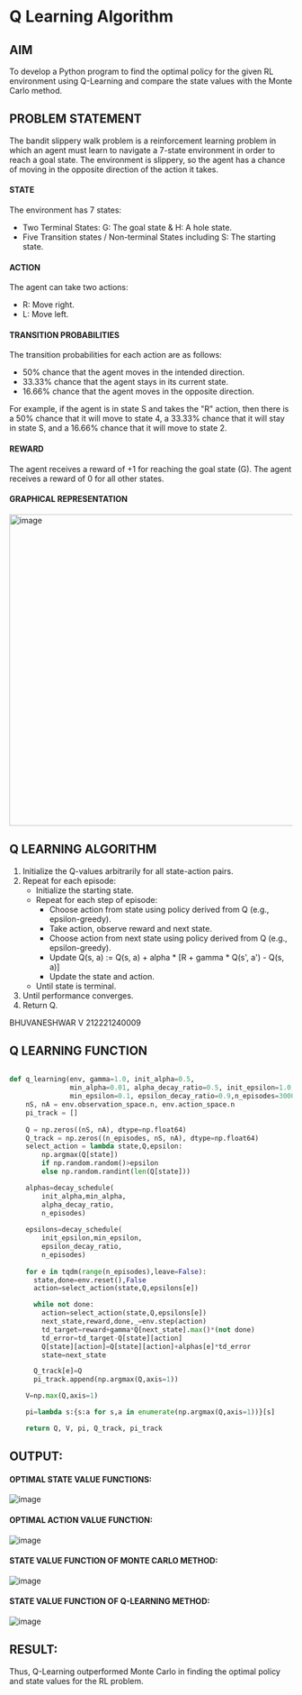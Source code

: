 # Q Learning Algorithm

## AIM
To develop a Python program to find the optimal policy for the given RL environment using Q-Learning and compare the state values with the Monte Carlo method.

## PROBLEM STATEMENT
The bandit slippery walk problem is a reinforcement learning problem in which an agent must learn to navigate a 7-state environment in order to reach a goal state. The environment is slippery, so the agent has a chance of moving in the opposite direction of the action it takes.

#### STATE 

The environment has 7 states:

* Two Terminal States: G: The goal state & H: A hole state.
* Five Transition states / Non-terminal States including S: The starting state.
    
#### ACTION

The agent can take two actions:

 * R: Move right.
 * L: Move left.

#### TRANSITION PROBABILITIES

The transition probabilities for each action are as follows:

* 50% chance that the agent moves in the intended direction.
* 33.33% chance that the agent stays in its current state.
* 16.66% chance that the agent moves in the opposite direction.
    
For example, if the agent is in state S and takes the "R" action, then there is a 50% chance that it will move to state 4, a 33.33% chance that it will stay in state S, and a 16.66% chance that it will move to state 2.

#### REWARD

The agent receives a reward of +1 for reaching the goal state (G). The agent receives a reward of 0 for all other states.

#### GRAPHICAL REPRESENTATION

<img width="553" alt="image" src="https://github.com/Monisha-11/q-learning/assets/93427240/01dc3ef9-7906-412b-b0ba-a7469c21e557">


## Q LEARNING ALGORITHM
1) Initialize the Q-values arbitrarily for all state-action pairs.
2) Repeat for each episode:
    * Initialize the starting state.
    * Repeat for each step of episode:
        * Choose action from state using policy derived from Q (e.g., epsilon-greedy).
        * Take action, observe reward and next state.
        * Choose action from next state using policy derived from Q (e.g., epsilon-greedy).
        * Update Q(s, a) := Q(s, a) + alpha * [R + gamma * Q(s', a') - Q(s, a)]
        * Update the state and action.
    * Until state is terminal.
3) Until performance converges.
4) Return Q.

BHUVANESHWAR V
212221240009

## Q LEARNING FUNCTION

```python

def q_learning(env, gamma=1.0, init_alpha=0.5,
               min_alpha=0.01, alpha_decay_ratio=0.5, init_epsilon=1.0,
               min_epsilon=0.1, epsilon_decay_ratio=0.9,n_episodes=3000):
    nS, nA = env.observation_space.n, env.action_space.n
    pi_track = []
    
    Q = np.zeros((nS, nA), dtype=np.float64)
    Q_track = np.zeros((n_episodes, nS, nA), dtype=np.float64)
    select_action = lambda state,Q,epsilon: 
    	np.argmax(Q[state]) 
        if np.random.random()>epsilon 
        else np.random.randint(len(Q[state]))

    alphas=decay_schedule(
        init_alpha,min_alpha,
        alpha_decay_ratio,
        n_episodes)
    
    epsilons=decay_schedule(
        init_epsilon,min_epsilon,
        epsilon_decay_ratio,
        n_episodes)
    
    for e in tqdm(range(n_episodes),leave=False):
      state,done=env.reset(),False
      action=select_action(state,Q,epsilons[e])

      while not done:
        action=select_action(state,Q,epsilons[e])
        next_state,reward,done,_=env.step(action)
        td_target=reward+gamma*Q[next_state].max()*(not done)
        td_error=td_target-Q[state][action]
        Q[state][action]=Q[state][action]+alphas[e]*td_error
        state=next_state

      Q_track[e]=Q
      pi_track.append(np.argmax(Q,axis=1))

    V=np.max(Q,axis=1)

    pi=lambda s:{s:a for s,a in enumerate(np.argmax(Q,axis=1))}[s]

    return Q, V, pi, Q_track, pi_track
```

## OUTPUT:

#### OPTIMAL STATE VALUE FUNCTIONS:
![image](https://github.com/swethamohanraj/q-learning/assets/94228215/3d73c2d1-52e3-4c8f-99ee-8dc9bdc187c8)


#### OPTIMAL ACTION VALUE FUNCTION:

![image](https://github.com/swethamohanraj/q-learning/assets/94228215/8a681611-2963-458d-b04e-c2436cd18755)

#### STATE VALUE FUNCTION OF MONTE CARLO METHOD:

![image](https://github.com/swethamohanraj/q-learning/assets/94228215/3c0422d9-7190-4600-89ab-3a1c7ba7c343)


#### STATE VALUE FUNCTION OF Q-LEARNING METHOD:

![image](https://github.com/swethamohanraj/q-learning/assets/94228215/8f585a3d-084f-470f-9577-538f75c3d628)



## RESULT:

Thus, Q-Learning outperformed Monte Carlo in finding the optimal policy and state values for the RL problem.
